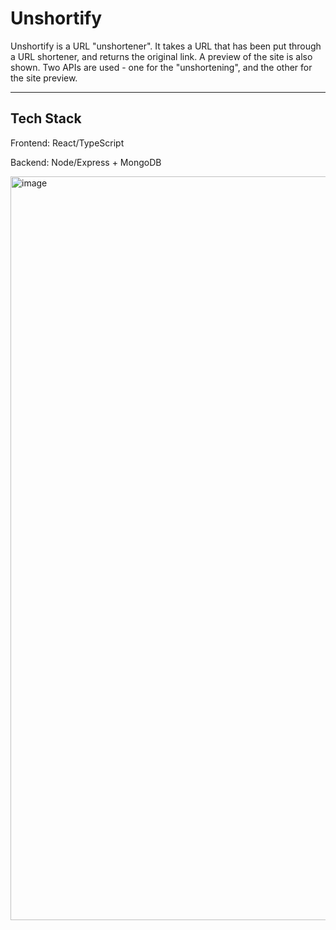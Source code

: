 # Unshortify

Unshortify is a URL "unshortener". It takes a URL that has been put through a URL shortener, and returns the original link.
A preview of the site is also shown. Two APIs are used - one for the "unshortening", and the other for the site preview.

---

## Tech Stack
Frontend: React/TypeScript

Backend: Node/Express + MongoDB

<img width="1190" alt="image" src="https://github.com/rjchen8/unshortify/assets/122511498/c858366b-30ee-424a-ac7e-8de47148429a">
